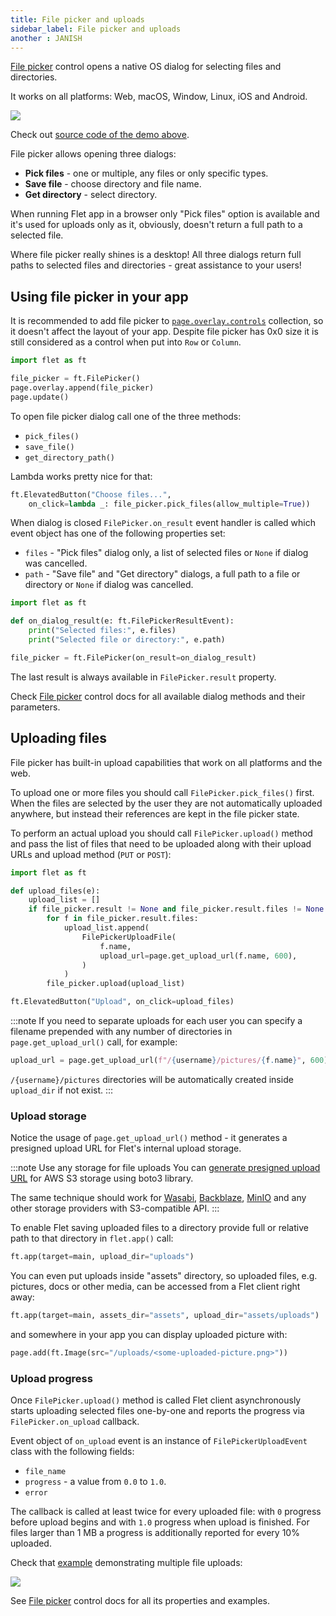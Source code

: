 ```yaml
---
title: File picker and uploads
sidebar_label: File picker and uploads
another : JANISH
---
```


[File picker](/docs/controls/filepicker) control opens a native OS dialog for selecting files and directories.

It works on all platforms: Web, macOS, Window, Linux, iOS and Android.

<img src="/img/docs/controls/file-picker/file-picker-all-modes-demo.png" className="screenshot-80" />

Check out [source code of the demo above](https://github.com/flet-dev/examples/blob/main/python/controls/file-picker/file-picker-all-modes.py).

File picker allows opening three dialogs:

* **Pick files** - one or multiple, any files or only specific types.
* **Save file** - choose directory and file name.
* **Get directory** - select directory.

When running Flet app in a browser only "Pick files" option is available and it's used for uploads only as it, obviously, doesn't return a full path to a selected file.

Where file picker really shines is a desktop! All three dialogs return full paths to selected files and directories - great assistance to your users!

## Using file picker in your app

It is recommended to add file picker to [`page.overlay.controls`](/docs/controls/page#overlay) collection, so it doesn't affect the layout of your app. Despite file picker has 0x0 size it is still considered as a control when put into `Row` or `Column`.

```python
import flet as ft

file_picker = ft.FilePicker()
page.overlay.append(file_picker)
page.update()
```

To open file picker dialog call one of the three methods:

* `pick_files()`
* `save_file()`
* `get_directory_path()`

Lambda works pretty nice for that:

```python
ft.ElevatedButton("Choose files...",
    on_click=lambda _: file_picker.pick_files(allow_multiple=True))
```

When dialog is closed `FilePicker.on_result` event handler is called which event object has one of the following properties set:

* `files` - "Pick files" dialog only, a list of selected files or `None` if dialog was cancelled.
* `path` - "Save file" and "Get directory" dialogs, a full path to a file or directory or `None` if dialog was cancelled.

```python
import flet as ft

def on_dialog_result(e: ft.FilePickerResultEvent):
    print("Selected files:", e.files)
    print("Selected file or directory:", e.path)

file_picker = ft.FilePicker(on_result=on_dialog_result)
```

The last result is always available in `FilePicker.result` property.

Check [File picker](/docs/controls/filepicker) control docs for all available dialog methods and their parameters.

## Uploading files

File picker has built-in upload capabilities that work on all platforms and the web.

To upload one or more files you should call `FilePicker.pick_files()` first.
When the files are selected by the user they are not automatically uploaded anywhere, but instead their references are kept in the file picker state.

To perform an actual upload you should call `FilePicker.upload()` method and pass the list of files that need to be uploaded along with their upload URLs and upload method (`PUT` or `POST`):

```python
import flet as ft

def upload_files(e):
    upload_list = []
    if file_picker.result != None and file_picker.result.files != None:
        for f in file_picker.result.files:
            upload_list.append(
                FilePickerUploadFile(
                    f.name,
                    upload_url=page.get_upload_url(f.name, 600),
                )
            )
        file_picker.upload(upload_list)

ft.ElevatedButton("Upload", on_click=upload_files)
```

:::note
If you need to separate uploads for each user you can specify a filename prepended with any number of directories in `page.get_upload_url()` call, for example:

```python
upload_url = page.get_upload_url(f"/{username}/pictures/{f.name}", 600)
```

`/{username}/pictures` directories will be automatically created inside `upload_dir` if not exist.
:::

### Upload storage

Notice the usage of `page.get_upload_url()` method - it generates a presigned upload URL for Flet's internal upload storage.

:::note Use any storage for file uploads
You can [generate presigned upload URL](https://boto3.amazonaws.com/v1/documentation/api/latest/guide/s3-presigned-urls.html#generating-a-presigned-url-to-upload-a-file) for AWS S3 storage using boto3 library.

The same technique should work for [Wasabi](https://wasabi.com/), [Backblaze](https://www.backblaze.com/), [MinIO](https://min.io/) and any other  storage providers with S3-compatible API.
:::

To enable Flet saving uploaded files to a directory provide full or relative path to that directory in `flet.app()` call:

```python
ft.app(target=main, upload_dir="uploads")
```

You can even put uploads inside "assets" directory, so uploaded files, e.g. pictures, docs or other media, can be accessed from a Flet client right away:

```python
ft.app(target=main, assets_dir="assets", upload_dir="assets/uploads")
```

and somewhere in your app you can display uploaded picture with:

```python
page.add(ft.Image(src="/uploads/<some-uploaded-picture.png>"))
```

### Upload progress

Once `FilePicker.upload()` method is called Flet client asynchronously starts uploading selected files one-by-one and reports the progress via `FilePicker.on_upload` callback.

Event object of `on_upload` event is an instance of `FilePickerUploadEvent` class with the following fields:

* `file_name`
* `progress` - a value from `0.0` to `1.0`.
* `error`

The callback is called at least twice for every uploaded file: with `0` progress before upload begins and with `1.0` progress when upload is finished. For files larger than 1 MB a progress is additionally reported for every 10% uploaded.

Check that [example](https://github.com/flet-dev/examples/blob/main/python/controls/file-picker/file-picker-upload-progress.py) demonstrating multiple file uploads:

<img src="/img/docs/controls/file-picker/file-picker-multiple-uploads.png" className="screenshot-40" />

See [File picker](/docs/controls/filepicker) control docs for all its properties and examples.

